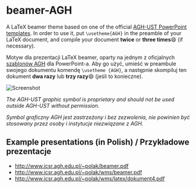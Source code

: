 # beamer-AGH

A LaTeX beamer theme based on one of the official [AGH-UST PowerPoint templates](http://www.agh.edu.pl/uczelnia/symbole-uczelni/system-identyfikacji-wizualnej/prezentacja-powerpoint/).
In order to use it, put `\usetheme{AGH}` in the preamble of your LaTeX document, and compile your document **twice** or **three times**:smile: (if necessary).

Motyw dla prezentacji LaTeX beamer, oparty na jednym z oficjalnych [szablonów AGH](http://www.agh.edu.pl/uczelnia/symbole-uczelni/system-identyfikacji-wizualnej/prezentacja-powerpoint/) dla PowerPoint-a.
Aby go użyć, umieść w preambule swojego dokumentu komendę `\usetheme {AGH}`, a następnie skompiluj ten dokument **dwa razy** lub **trzy razy**:smile: (jeśli to konieczne).

![Screenshot](http://www.icsr.agh.edu.pl/~polak/wms/beamer-AGH.big.png "Title slide")

*The AGH-UST graphic symbol is proprietary and should not be used outside AGH-UST without permission.*

*Symbol graficzny AGH jest zastrzeżony i bez zezwolenia, nie powinien być stosowany przez osoby i instytucje niezwiązane z AGH.*
    
  
## Example presentations (in Polish) / Przykładowe prezentacje
* <http://www.icsr.agh.edu.pl/~polak/beamer.pdf>
* <http://www.icsr.agh.edu.pl/~polak/wms/beamer.pdf>
* <http://www.icsr.agh.edu.pl/~polak/wms/latex/dokument4.pdf>
